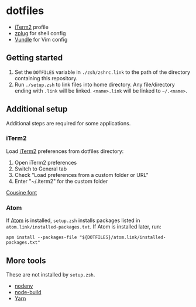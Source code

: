 # dotfiles

* [iTerm2](https://www.iterm2.com/) profile
* [zplug](https://github.com/zplug/zplug) for shell config
* [Vundle](https://github.com/VundleVim/Vundle.vim) for Vim config

## Getting started

1. Set the `DOTFILES` variable in `./zsh/zshrc.link` to the path of the
   directory containing this repository.
2. Run `./setup.zsh` to link files into home directory.
   Any file/directory ending with `.link` will be linked.
   `<name>.link` will be linked to `~/.<name>`.

## Additional setup

Additional steps are required for some applications.

### iTerm2

Load [iTerm2](https://www.iterm2.com/) preferences from dotfiles directory:

1. Open iTerm2 preferences
2. Switch to General tab
3. Check "Load preferences from a custom folder or URL"
4. Enter "~/.iterm2" for the custom folder

[Cousine font](https://fonts.google.com/specimen/Cousine)

### Atom

If [Atom](https://atom.io/) is installed, `setup.zsh` installs packages listed
in `atom.link/installed-packages.txt`. If Atom is installed later, run:
```shell
apm install --packages-file "${DOTFILES}/atom.link/installed-packages.txt"
```

## More tools

These are not installed by `setup.zsh`.

* [nodenv](https://github.com/nodenv/nodenv)
* [node-build](https://github.com/nodenv/node-build)
* [Yarn](https://yarnpkg.com)
